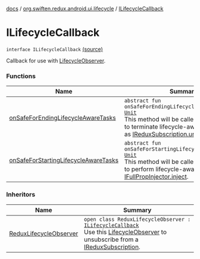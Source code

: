 [docs](../../index.md) / [org.swiften.redux.android.ui.lifecycle](../index.md) / [ILifecycleCallback](./index.md)

# ILifecycleCallback

`interface ILifecycleCallback` [(source)](https://github.com/protoman92/KotlinRedux/tree/master/android/android-lifecycle/src/main/java/org/swiften/redux/android/ui/lifecycle/AndroidLifecycle.kt#L23)

Callback for use with [LifecycleObserver](#).

### Functions

| Name | Summary |
|---|---|
| [onSafeForEndingLifecycleAwareTasks](on-safe-for-ending-lifecycle-aware-tasks.md) | `abstract fun onSafeForEndingLifecycleAwareTasks(): `[`Unit`](https://kotlinlang.org/api/latest/jvm/stdlib/kotlin/-unit/index.html)<br>This method will be called when it is safe to terminate lifecycle-aware tasks, such as [IReduxSubscription.unsubscribe](../../org.swiften.redux.core/-i-redux-subscription/unsubscribe.md). |
| [onSafeForStartingLifecycleAwareTasks](on-safe-for-starting-lifecycle-aware-tasks.md) | `abstract fun onSafeForStartingLifecycleAwareTasks(): `[`Unit`](https://kotlinlang.org/api/latest/jvm/stdlib/kotlin/-unit/index.html)<br>This method will be called when it is safe to perform lifecycle-aware tasks, such as [IFullPropInjector.inject](../../org.swiften.redux.ui/-i-prop-injector/inject.md). |

### Inheritors

| Name | Summary |
|---|---|
| [ReduxLifecycleObserver](../-redux-lifecycle-observer/index.md) | `open class ReduxLifecycleObserver : `[`ILifecycleCallback`](./index.md)<br>Use this [LifecycleObserver](#) to unsubscribe from a [IReduxSubscription](../../org.swiften.redux.core/-i-redux-subscription/index.md). |
